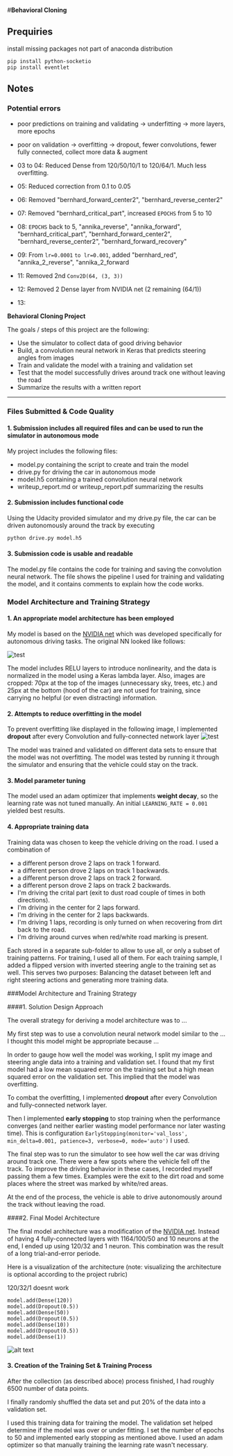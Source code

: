 #**Behavioral Cloning**

## Prequiries

install missing packages not part of anaconda distribution

    pip install python-socketio
    pip install eventlet

## Notes



### Potential errors

- poor predictions on training and validating -> underfitting -> more layers, more epochs
- poor on validation -> overfitting -> dropout, fewer convolutions, fewer fully connected, collect more data & augment


- 03 to 04: Reduced Dense from 120/50/10/1 to 120/64/1. Much less overfitting.
- 05: Reduced correction from 0.1 to 0.05
- 06: Removed "bernhard_forward_center2", "bernhard_reverse_center2"
- 07: Removed "bernhard_critical_part", increased ``EPOCHS`` from 5 to 10
- 08: ``EPOCHS`` back to 5, "annika_reverse", "annika_forward", "bernhard_critical_part",
"bernhard_forward_center2", "bernhard_reverse_center2",
"bernhard_forward_recovery"
- 09: From ``lr=0.0001`` ``to lr=0.001``, added "bernhard_red", "annika_2_reverse", "annika_2_forward
- 11: Removed 2nd ``Conv2D(64, (3, 3))``
- 12: Removed 2 Dense layer from NVIDIA net (2 remaining (64/1))
- 13:

**Behavioral Cloning Project**

The goals / steps of this project are the following:
* Use the simulator to collect data of good driving behavior
* Build, a convolution neural network in Keras that predicts steering angles from images
* Train and validate the model with a training and validation set
* Test that the model successfully drives around track one without leaving the road
* Summarize the results with a written report

---
### Files Submitted & Code Quality

#### 1. Submission includes all required files and can be used to run the simulator in autonomous mode

My project includes the following files:
* model.py containing the script to create and train the model
* drive.py for driving the car in autonomous mode
* model.h5 containing a trained convolution neural network
* writeup_report.md or writeup_report.pdf summarizing the results

#### 2. Submission includes functional code
Using the Udacity provided simulator and my drive.py file, the car can be driven autonomously around the track by executing
```sh
python drive.py model.h5
```

#### 3. Submission code is usable and readable

The model.py file contains the code for training and saving the convolution neural network. The file shows the pipeline I used for training and validating the model, and it contains comments to explain how the code works.

### Model Architecture and Training Strategy

#### 1. An appropriate model architecture has been employed

My model is based on the [NVIDIA net](https://arxiv.org/pdf/1604.07316v1.pdf)
which was developed specifically for autonomous driving tasks. The original
NN looked like follows:

![test](./writeup/NVIDIA-net.png)

The model includes RELU layers to introduce nonlinearity, and the data is normalized in the model using a Keras lambda layer. Also, images are cropped: 70px at the top
of the images (unnecessary sky, trees, etc.) and 25px at the bottom (hood of
the car) are not used for training, since carrying no helpful (or even
distracting) information.

#### 2. Attempts to reduce overfitting in the model

To prevent overfitting like displayed in the following image, I implemented
**dropout** after every Convolution and fully-connected network layer ![test](./writeup/01_performance.png)

The model was trained and validated on different data sets to ensure that the model was not overfitting. The model was tested by running it through the simulator and ensuring that the vehicle could stay on the track.

#### 3. Model parameter tuning

The model used an adam optimizer that implements **weight decay**, so the learning rate was not tuned manually. An initial `LEARNING_RATE = 0.001` yielded best results.

#### 4. Appropriate training data

Training data was chosen to keep the vehicle driving on the road. I used a combination of

- a different person drove 2 laps on track 1 forward.
- a different person drove 2 laps on track 1 backwards.
- a different person drove 2 laps on track 2 forward.
- a different person drove 2 laps on track 2 backwards.
- I'm driving the crital part (exit to dust road couple of times in both directions).
- I'm driving in the center for 2 laps forward.
- I'm driving in the center for 2 laps backwards.
- I'm driving 1 laps, recording is only turned on when recovering from dirt back to
 the road.
- I'm driving around curves when red/white road marking is present.

Each stored in a separate sub-folder to allow to use all, or only a subset of
training patterns. For training, I used all of them. For each training sample,
I added a flipped version with inverted steering angle to the training set as well.
This serves two purposes: Balancing the dataset between left and right steering
actions and generating more training data.

###Model Architecture and Training Strategy

####1. Solution Design Approach

The overall strategy for deriving a model architecture was to ...

My first step was to use a convolution neural network model similar to the ... I thought this model might be appropriate because ...

In order to gauge how well the model was working, I split my image and steering angle data into a training and validation set. I found that my first model had a low mean squared error on the training set but a high mean squared error on the validation set. This implied that the model was overfitting.

To combat the overfitting, I implemented
**dropout** after every Convolution and fully-connected network layer.

Then I implemented **early stopping** to stop training when the performance converges (and neither earlier wasting model performance nor later wasting time). This is configuration `EarlyStopping(monitor='val_loss', min_delta=0.001, patience=3, verbose=0, mode='auto')` I used.

The final step was to run the simulator to see how well the car was driving around track one. There were a few spots where the vehicle fell off the track. To improve the driving behavior in these cases, I recorded myself passing them a few times. Examples were
the exit to the dirt road and some places where the street was marked by white/red
areas.

At the end of the process, the vehicle is able to drive autonomously around the track without leaving the road.

####2. Final Model Architecture

The final model architecture was a modification of the [NVIDIA net](https://arxiv.org/pdf/1604.07316v1.pdf). Instead of having 4 fully-connected
layers with 1164/100/50 and 10 neurons at the end, I ended up using 120/32 and 1
neuron. This combination was the result of a long trial-and-error periode.

Here is a visualization of the architecture (note: visualizing the architecture is optional according to the project rubric)

120/32/1 doesnt work

    model.add(Dense(120))
    model.add(Dropout(0.5))
    model.add(Dense(50))
    model.add(Dropout(0.5))
    model.add(Dense(10))
    model.add(Dropout(0.5))
    model.add(Dense(1))


![alt text](./writeup/NVIDIA-net_mod.png)

#### 3. Creation of the Training Set & Training Process

After the collection (as described aboce) process finished, I had roughly 6500
 number of data points.

I finally randomly shuffled the data set and put 20% of the data into a validation set.

I used this training data for training the model. The validation set helped determine if the model was over or under fitting. I set the number of epochs to 50 and implemented
early stopping as mentioned above. I used an adam optimizer so that manually training the learning rate wasn't necessary.
